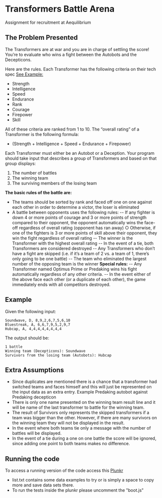 # Transformers Battle Arena
Assignment for recruitment at Aequilibrium

## The Problem Presented
The Transformers are at war and you are in charge of settling the score! You’re to evaluate who wins a
fight between the Autobots and the Decepticons. 

Here are the rules.
Each Transformer has the following criteria on their tech spec [See Example:](http://www.ntfa.net/ntfa/techspecs/index.php?cat=Gen1&group=DeceptPZ&char=Predaking)
- Strength
- Intelligence
- Speed
- Endurance
- Rank
- Courage
- Firepower
- Skill

All of these criteria are ranked from 1 to 10. The “overall rating” of a Transformer is the following formula:
- (Strength + Intelligence + Speed + Endurance + Firepower)

Each Transformer must either be an Autobot or a Deception. Your program should take input that describes a group of Transformers and based on that group displays:
1. The number of battles
2. The winning team
3. The surviving members of the losing team

**The basic rules of the battle are:**
- The teams should be sorted by rank and faced off one on one against each other in order to determine a victor, the loser is eliminated
- A battle between opponents uses the following rules:
-- If any fighter is down 4 or more points of courage and 3 or more points of strength compared to their opponent, the opponent automatically wins the face-off regardless of overall rating (opponent has ran away) ○ Otherwise, if one of the fighters is 3 or more points of skill above their opponent, they win the fight regardless of overall rating
-- The winner is the Transformer with the highest overall rating
-- In the event of a tie, both Transformers are considered destroyed
-- Any Transformers who don’t have a fight are skipped (i.e. if it’s a team of 2 vs. a team of 1, there’s only going to be one battle)
-- The team who eliminated the largest number of the opposing team is the winner
**Special rules:**
-- Any Transformer named Optimus Prime or Predaking wins his fight automatically regardless of any other criteria.
-- In the event either of the above face each other (or a duplicate of each other), the game immediately ends with all competitors destroyed.

## Example
Given the following input:
```
Soundwave, D, 8,9,2,6,7,5,6,10
Bluestreak, A, 6,6,7,9,5,2,9,7
Hubcap, A, 4,4,4,4,4,4,4,4
```

The output should be:
```
1 battle
Winning team (Decepticons): Soundwave
Survivors from the losing team (Autobots): Hubcap
```


## Extra Assumptions
- Since duplicates are mentioned there is a chance that a transformer had switched teams and faces himself and this will just be represented on the input data as an extra entry. Example Predaking autobot against Predaking decepticon
- There is only one name presented on the winning team result line and it will be name of the last transformer to battle for the winning team.
- The result of Survivors only represents the skipped transformers if a team was bigger than the other. However, if there are many survivors on the winning team they will not be displayed in the result.
- In the event where both teams tie only a message with the number of battles will be displayed.
- In the event of a tie during a one on one battle the score will be ignored, since adding one point to both teams makes no difference.

## Running the code
To access a running version of the code access this [Plunkr](https://plnkr.co/edit/Pnr3UTo8Rbbo7yTbcl4O?p=preview)
- list.txt contains some data examples to try or is simply a space to copy more and save data sets there.
- To run the tests inside the plunkr please uncomment the "boot.js" <script> tag in index.html